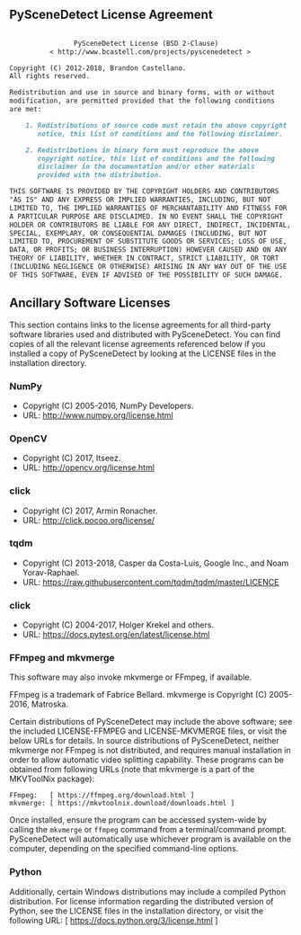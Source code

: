
## PySceneDetect License Agreement

```md

                PySceneDetect License (BSD 2-Clause)
          < http://www.bcastell.com/projects/pyscenedetect >

Copyright (C) 2012-2018, Brandon Castellano.
All rights reserved.

Redistribution and use in source and binary forms, with or without
modification, are permitted provided that the following conditions
are met:

    1. Redistributions of source code must retain the above copyright
       notice, this list of conditions and the following disclaimer.

    2. Redistributions in binary form must reproduce the above
       copyright notice, this list of conditions and the following
       disclaimer in the documentation and/or other materials 
       provided with the distribution.

THIS SOFTWARE IS PROVIDED BY THE COPYRIGHT HOLDERS AND CONTRIBUTORS
"AS IS" AND ANY EXPRESS OR IMPLIED WARRANTIES, INCLUDING, BUT NOT
LIMITED TO, THE IMPLIED WARRANTIES OF MERCHANTABILITY AND FITNESS FOR
A PARTICULAR PURPOSE ARE DISCLAIMED. IN NO EVENT SHALL THE COPYRIGHT
HOLDER OR CONTRIBUTORS BE LIABLE FOR ANY DIRECT, INDIRECT, INCIDENTAL,
SPECIAL, EXEMPLARY, OR CONSEQUENTIAL DAMAGES (INCLUDING, BUT NOT
LIMITED TO, PROCUREMENT OF SUBSTITUTE GOODS OR SERVICES; LOSS OF USE,
DATA, OR PROFITS; OR BUSINESS INTERRUPTION) HOWEVER CAUSED AND ON ANY
THEORY OF LIABILITY, WHETHER IN CONTRACT, STRICT LIABILITY, OR TORT
(INCLUDING NEGLIGENCE OR OTHERWISE) ARISING IN ANY WAY OUT OF THE USE
OF THIS SOFTWARE, EVEN IF ADVISED OF THE POSSIBILITY OF SUCH DAMAGE.
```


## Ancillary Software Licenses

This section contains links to the license agreements for all third-party software libraries used and distributed with PySceneDetect.  You can find copies of all the relevant license agreements referenced below if you installed a copy of PySceneDetect by looking at the LICENSE files in the installation directory.


### NumPy

 - Copyright (C) 2005-2016, NumPy Developers.
 - URL: <a href="http://www.numpy.org/license.html" alt="NumPy License">http://www.numpy.org/license.html</a>


### OpenCV

 - Copyright (C) 2017, Itseez.
 - URL: <a href="http://opencv.org/license.html" alt="OpenCV License">http://opencv.org/license.html</a>


### click

 - Copyright (C) 2017, Armin Ronacher.
 - URL: <a href="http://click.pocoo.org/license/" alt="click License">http://click.pocoo.org/license/</a>


### tqdm

 - Copyright (C) 2013-2018, Casper da Costa-Luis, Google Inc., and Noam Yorav-Raphael.
 - URL: <a href="https://raw.githubusercontent.com/tqdm/tqdm/master/LICENCE" alt="tqdm License">https://raw.githubusercontent.com/tqdm/tqdm/master/LICENCE</a>


### click

 - Copyright (C) 2004-2017, Holger Krekel and others.
 - URL: <a href="https://docs.pytest.org/en/latest/license.html" alt="pytest License">https://docs.pytest.org/en/latest/license.html</a>


### FFmpeg and mkvmerge

This software may also invoke mkvmerge or FFmpeg, if available.

FFmpeg is a trademark of Fabrice Bellard.
mkvmerge is Copyright (C) 2005-2016, Matroska.

Certain distributions of PySceneDetect may include the above software;
see the included LICENSE-FFMPEG and LICENSE-MKVMERGE files, or visit the
below URLs for details.  In source distributions of PySceneDetect,
neither mkvmerge nor FFmpeg is not distributed, and requires manual
installation in order to allow automatic video splitting capability.
These programs can be obtained from following URLs (note that mkvmerge
is a part of the MKVToolNix package):

    FFmpeg:   [ https://ffmpeg.org/download.html ]
    mkvmerge: [ https://mkvtoolnix.download/downloads.html ]

Once installed, ensure the program can be accessed system-wide by calling
the `mkvmerge` or `ffmpeg` command from a terminal/command prompt.
PySceneDetect will automatically use whichever program is available on
the computer, depending on the specified command-line options.


### Python

Additionally, certain Windows distributions may include a compiled
Python distribution. For license information regarding the distributed
version of Python, see the LICENSE files in the installation directory,
or visit the following URL: [ https://docs.python.org/3/license.html ]

